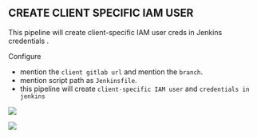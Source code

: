 ## CREATE CLIENT SPECIFIC IAM USER

This pipeline will create client-specific IAM user creds in Jenkins credentials .

Configure 

- mention the `client gitlab url` and mention the `branch`. 
- mention script path as `Jenkinsfile`.
- this pipeline will create `client-specific IAM user` and `credentials in jenkins`

![](https://gitlab.cloudifyops.com/devoptymize/documentation/-/raw/main/images/6.png)

![](https://gitlab.cloudifyops.com/devoptymize/documentation/-/raw/main/images/7.png)
